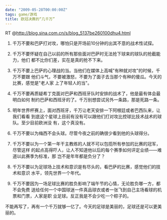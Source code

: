 ```yaml
---
date: "2009-05-28T00:00:00Z"
tags: game/游戏
title: 欧冠决赛的“几千万”
---
```


RT @<http://blog.sina.com.cn/s/blog_5137be260100dhu4.html>

1. 千万不要和巴萨打对攻，哪怕只是开场前10分钟的出其不意的战术性试探。

2. 千万不要怀疑在自己以前的所有那些面对巴萨时无法抢下球来的球队的抢截能力，他们
都不比你们差，实在是真的抢不下来。

3. 千万不要上巴萨的心理战的当。当他们在媒体上高喊"有种就对攻"的时候，千万不要跟
他们斗气，不要被激怒，不要为了面子去当那个有种的傻瓜。今天的比赛，感觉是"老人家
上了年轻人的当"。

4. 千万不要再质疑希丁克面对巴萨和西班牙队时安排的战术了，他是最有体会最明白如何
制约巴萨和西班牙的了。千万别想尝试另外一条路，那是死路一条。

5. 明年世界杯赛上，面对西班牙，千万让老天安排一下阿根廷或者巴西队来，让我们看看
到底这个星球上目前有没有可以跟他们打对攻比控球比技术战术的球队。至少目前欧洲没
有，这个真没有。

6. 千万不要以为梅西不会头球。尽管今夜之前的确很少看到他的头球得分。

7. 千万不要以为一个第一年干主教练的人就不可以包揽所有参加的比赛的冠军，尽管这样
的起点高得吓人，让人不知道他以后的每个赛季如何评定业绩——难道以此赛季为标准，那
岂不是年年都是负分了？

8. 千万不要以为足球场上技术和意识是有尽头的，看巴萨的比赛，感觉他们的技术和意识
水平，领先世界一个年代。

9. 千万不要因为一场足球比赛的胜负影响了端午节的心情，无论胜负哪一方，都不会免费
送给任何一个中国球迷一件真品球衣或者一张飞到自己主场看球的机票和门票，人家是职
业足球。反正我是不会少吃一个粽子的。

不能再写了，再有一个千万就够一亿了。今天的足球是美丽的，足球还是可以更美丽的。
